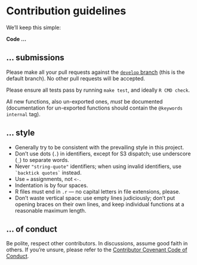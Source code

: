 # Contribution guidelines

We’ll keep this simple:

**Code …**

## … submissions

Please make all your pull requests against the [`develop` branch][develop] (this
is the default branch). No other pull requests will be accepted.

Please ensure all tests pass by running `make test`, and ideally `R CMD check`.

All new functions, also un-exported ones, *must* be documented (documentation
for un-exported functions should contain the `@keywords internal` tag).

## … style

* Generally try to be consistent with the prevailing style in this
  project.
* Don’t use dots (`.`) in identifiers, except for S3 dispatch; use underscore
  (`_`) to separate words.
* Never `"string-quote"` identifiers; when using invalid identifiers, use
  `` `backtick quotes` `` instead.
* Use `=` assignments, not `<-`.
* Indentation is by four spaces.
* R files must end in `.r` — no capital letters in file extensions, please.
* Don’t waste vertical space: use empty lines judiciously; don’t put opening
  braces on their own lines, and keep individual functions at a reasonable
  maximum length.

## … of conduct

Be polite, respect other contributors. In discussions, assume good faith in
others. If you’re unsure, please refer to the [Contributor Covenant Code of
Conduct][cccoc].

[cccoc]: http://contributor-covenant.org/version/1/4/
[develop]: https://github.com/klmr/modules/tree/develop

